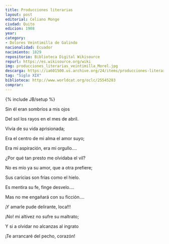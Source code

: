 ```yaml
---
title: Producciones literarias
layout: post
editorial: Celiano Monge
ciudad: Quito
edicion: 1908
year: 
category: 
- Dolores Veintimilla de Galindo
nacionalidad: Ecuador
nacimiento: 1829
repositorio: Biblioteca Digital Wikisource 
repurl: https://es.wikisource.org/wiki
img: producciones_literarias_veintimilla_Morel.jpg
descarga: https://ia601500.us.archive.org/24/items/producciones-literarias-dolores-veintimilla/Producciones%20literarias%20-%20Dolores%20Veintimilla.pdf
tag: "Siglo XIX"
biblioteca: http://www.worldcat.org/oclc/25545283
comprar: 
---
```

{% include JB/setup %}

Sin él eran sombríos a mis ojos 
 
Del sol los rayos en el mes de abril. 
 
Vivía de su vida aprisionada; 
 
Era el centro de mi alma el amor suyo; 
 
Era mi aspiración, era mi orgullo.... 
 
¿Por qué tan presto me olvidaba el vil?
 
No es mío ya su amor, que a otra prefiere;
 
Sus caricias son frías como el hielo. 
 
Es mentira su fe, finge desvelo.... 
 
Mas no me engañará con su ficción.... 
 
¡Y amarle pude delirante, loca!!! 
 
¡No! mi altivez no sufre su maltrato;
 
Y si a olvidar no alcanzas al ingrato 
 
¡Te arrancaré del pecho, corazón!

